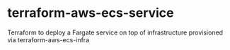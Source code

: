 # terraform-aws-ecs-service
Terraform to deploy a Fargate service on top of infrastructure provisioned via terraform-aws-ecs-infra 
